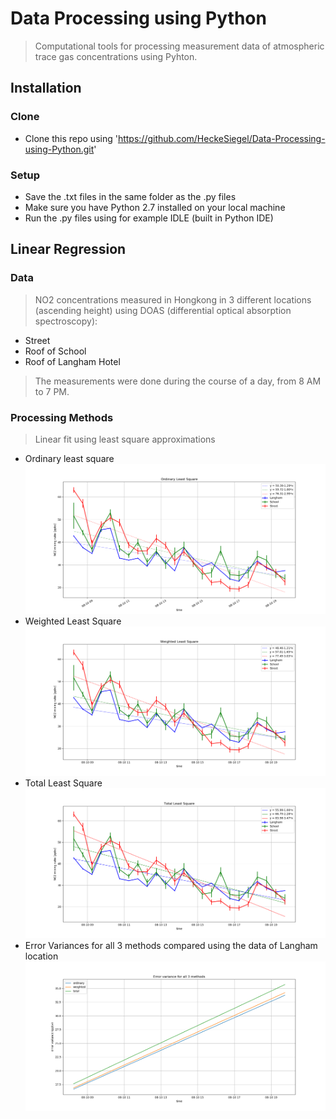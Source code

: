 # Data Processing using Python
>Computational tools for processing measurement data of atmospheric trace gas concentrations using Pyhton.

## Installation
### Clone
- Clone this repo using 'https://github.com/HeckeSiegel/Data-Processing-using-Python.git'
### Setup
- Save the .txt files in the same folder as the .py files
- Make sure you have Python 2.7 installed on your local machine
- Run the .py files using for example IDLE (built in Python IDE)
## Linear Regression
### Data
>NO2 concentrations measured in Hongkong in 3 different locations (ascending height) using DOAS (differential optical absorption spectroscopy): 
- Street
- Roof of School
- Roof of Langham Hotel
>The measurements were done during the course of a day, from 8 AM to 7 PM.
### Processing Methods
>Linear fit using least square approximations
- Ordinary least square
![ordinary](https://github.com/HeckeSiegel/Data-Processing-using-Python/blob/master/ordinary.png)
- Weighted Least Square
![weighted](https://github.com/HeckeSiegel/Data-Processing-using-Python/blob/master/weighted.png)
- Total Least Square
![total](https://github.com/HeckeSiegel/Data-Processing-using-Python/blob/master/total.png)
- Error Variances for all 3 methods compared using the data of Langham location
![error](https://github.com/HeckeSiegel/Data-Processing-using-Python/blob/master/error.png)
